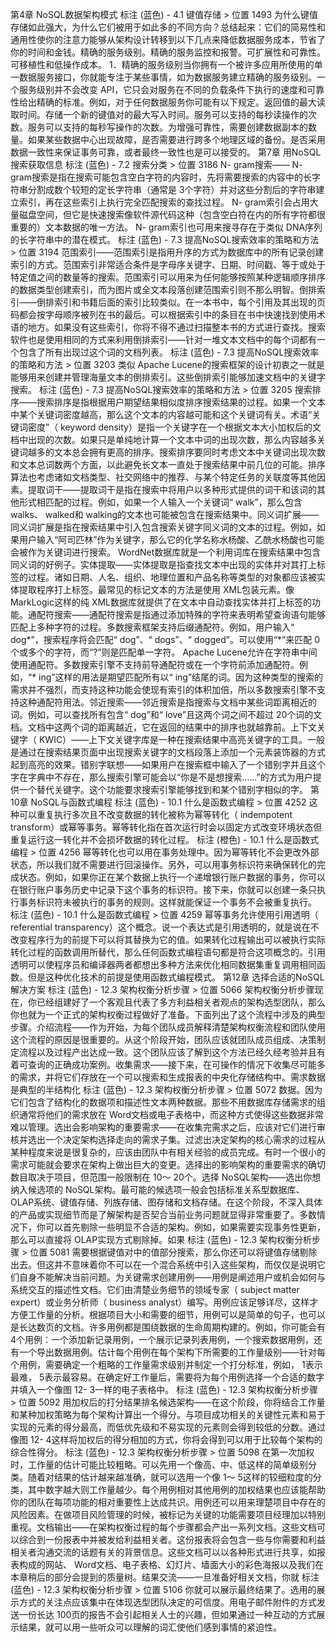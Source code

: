  第4章 NoSQL数据架构模式
标注 (蓝色) - 4.1 键值存储 > 位置 1493
为什么键值存储如此强大，为什么它们被用于如此多的不同方向？总结起来：它们的简易性和通用性使你的注意力能够从架构设计转移到以下几点来降低数据服务成本，节省了你的时间和金钱。精确的服务级别。精确的服务监控和报警。可扩展性和可靠性。可移植性和低操作成本。 1．精确的服务级别当你拥有一个被许多应用所使用的单一数据服务接口，你就能专注于某些事情，如为数据服务建立精确的服务级别。一个服务级别并不会改变 API，它只会对服务在不同的负载条件下执行的速度和可靠性给出精确的标准。例如，对于任何数据服务你可能有以下规定。返回值的最大读取时间。存储一个新的键值对的最大写入时间。服务可以支持的每秒读操作的次数。服务可以支持的每秒写操作的次数。为增强可靠性，需要创建数据副本的数量。如果某些数据中心出现故障，是否需要进行跨多个地理区域的备份。是否采用数据一致性来保证事务可靠，或者最终一致性也是可以接受的。
第7章 用NoSQL搜索获取信息
标注 (蓝色) - 7.2 搜索分类 > 位置 3186
N- gram搜索—— N- gram搜索是指在搜索可能包含空白字符的内容时，先将需要搜索的内容中的长字符串分割成数个较短的定长字符串（通常是 3个字符）并对这些分割后的字符串建立索引，再在这些索引上执行完全匹配搜索的查找过程。 N- gram索引会占用大量磁盘空间，但它是快速搜索像软件源代码这种（包含空白符在内的所有字符都很重要的）文本数据的唯一方法。 N- gram索引也可用来搜寻存在于类似 DNA序列的长字符串中的潜在模式。
标注 (蓝色) - 7.3 提高NoSQL搜索效率的策略和方法 > 位置 3194
范围索引——范围索引是指用升序的方式为数据库中的所有记录创建索引的方式。范围索引非常适合条件是字母序关键字、日期、时间戳、等于或处于特定值之间的数量等的搜索。范围索引可以用来为任何能够按照某种逻辑顺序排序的数据类型创建索引，而为图片或全文本段落创建范围索引则不那么明智。倒排索引——倒排索引和书籍后面的索引比较类似。在一本书中，每个引用及其出现的页码都会按字母顺序被列在书的最后。可以根据索引中的条目在书中快速找到使用术语的地方。如果没有这些索引，你将不得不通过扫描整本书的方式进行查找。搜索软件也是使用相同的方式来利用倒排索引——针对一堆文本文档中的每个词都有一个包含了所有出现过这个词的文档列表。
标注 (蓝色) - 7.3 提高NoSQL搜索效率的策略和方法 > 位置 3203
类似 Apache Lucene的搜索框架的设计初衷之一就是能够用来创建并管理海量文本的倒排索引。这些倒排索引能够加速文档中的关键字搜索。
标注 (蓝色) - 7.3 提高NoSQL搜索效率的策略和方法 > 位置 3205
搜索排序——搜索排序是指根据用户期望结果相似度排序搜索结果的过程。如果一个文本中某个关键词密度越高，那么这个文本的内容越可能和这个关键词有关。术语“关键词密度”（ keyword density）是指一个关键字在一个根据文本大小加权后的文档中出现的次数。如果只是单纯地计算一个文本中词的出现次数，那么内容越多关键词越多的文本总会拥有更高的排序。搜索排序要同时考虑文本中关键词出现次数和文本总词数两个方面，以此避免长文本一直处于搜索结果中前几位的可能。排序算法也考虑诸如文档类型、社交网络中的推荐、与某个特定任务的关联度等其他因素。提取词干——提取词干是指在搜索中将用户以多种形式提供的词干和该词的其他形式相匹配的过程。例如，如果一个人输入一个关键词“ walk”，那么包含 walks、 walked和 walking的文本也可能被包含在搜索结果中。同义词扩展——同义词扩展是指在搜索结果中引入包含搜索关键字同义词的文本的过程。例如，如果用户输入“阿司匹林”作为关键字，那么它的化学名称水杨酸、乙酰水杨酸也可能会被作为关键词进行搜索。 WordNet数据库就是一个利用词库在搜索结果中包含同义词的好例子。实体提取——实体提取是指查找文本中出现的实体并对其打上标签的过程。诸如日期、人名、组织、地理位置和产品名称等类型的对象都应该被实体提取程序打上标签。最常见的标记文本的方法是使用 XML包装元素。像 MarkLogic这样的纯 XML数据库就提供了在文本中自动查找实体并打上标签的功能。通配符搜索——通配符搜索是指通过添加特殊的字符来表明希望查询语句能够匹配上多种字符的过程。多数搜索框架支持后缀通配符。例如，用户输入“ dog\*”，搜索程序将会匹配“ dog”、“ dogs”、“ dogged”。可以使用“\*”来匹配 0个或多个的字符，而“?”则是匹配单一字符。 Apache Lucene允许在字符串中间使用通配符。多数搜索引擎不支持前导通配符或在一个字符前添加通配符。例如，“\* ing”这样的用法是期望匹配所有以“ ing”结尾的词。因为这种类型的搜索的需求并不强烈，而支持这种功能会使现有索引的体积加倍，所以多数搜索引擎不支持这种通配符用法。邻近搜索——邻近搜索是指搜索与文档中某些词距离相近的词。例如，可以查找所有包含“ dog”和“ love”且这两个词之间不超过 20个词的文档。文档中这两个词的距离越近，它在返回的结果中的排序也就越靠前。上下文关键字（ KWIC）——上下文关键字库是一种在搜索结果中高亮关键字的工具。一般是通过在搜索结果页面中出现搜索关键字的文档段落上添加一个元素装饰器的方式起到高亮的效果。错别字联想——如果用户在搜索框中输入了一个错别字并且这个字在字典中不存在，那么搜索引擎可能会以“你是不是想搜索......”的方式为用户提供一个替代关键字。这个功能要求搜索引擎能够找到和某个错别字相似的字。
第10章 NoSQL与函数式编程
标注 (蓝色) - 10.1 什么是函数式编程 > 位置 4252
这种可以重复执行多次且不改变数据的转化被称为幂等转化（ indempotent transform）或幂等事务。幂等转化指在首次运行时会以固定方式改变环境状态但重复运行这一转化并不会损坏数据的转化过程。
标注 (橙色) - 10.1 什么是函数式编程 > 位置 4256
幂等转化也可以用在事务处理中。因为幂等转化不会更改外部状态，所以我们就不需要进行回滚操作。另外，可以用事务标识符来确保转化的完成状态。例如，如果你正在某个数据上执行一个递增银行账户数据的事务，你可以在银行账户事务历史中记录下这个事务的标识符。接下来，你就可以创建一条只执行事务标识符未被执行的事务的规则。这样就能保证一个事务不会被重复执行。
标注 (蓝色) - 10.1 什么是函数式编程 > 位置 4259
幂等事务允许使用引用透明（ referential transparency）这个概念。说一个表达式是引用透明的，就是说在不改变程序行为的前提下可以将其替换为它的值。如果转化过程输出可以被执行实际转化过程的函数调用所替代，那么任何函数式编程语句都是符合这项概念的。引用透明可以使程序员和编译器两者都想出多种方法来优化相同数据集重复调用相同函数。但是这种优化技术的前提是使用函数式编程模式。
第12章 选择合适的NoSQL解决方案
标注 (蓝色) - 12.3 架构权衡分析步骤 > 位置 5066
架构权衡分析步骤现在，你已经组建好了一个客观且代表了多方利益相关者观点的架构选型团队，那么你也就为一个正式的架构权衡过程做好了准备。下面列出了这个流程中涉及的典型步骤。介绍流程——作为开始，为每个团队成员解释清楚架构权衡流程和团队使用这个流程的原因是很重要的。从这个阶段开始，团队应该就团队成员组成、决策制定流程以及过程产出达成一致。这个团队应该了解到这个方法已经久经考验并且有着可查询的正确成功案例。收集需求——接下来，在可操作的情况下收集尽可能多的需求，并将它们存放在一个可以搜索和生成报表的中央化存储结构中。需求数据是典型的半结构化
标注 (蓝色) - 12.3 架构权衡分析步骤 > 位置 5072
数据。因为它们包含了结构化的数据项和描述性文本两种数据。那些不用数据库存储需求的组织通常将他们的需求放在 Word文档或电子表格中，而这种方式使得这些数据非常难以管理。选出会影响架构的重要需求——在收集完需求之后，应该对它们进行审核并选出一个决定架构选择走向的需求子集。过滤出决定架构的核心需求的过程从某种程度来说是很复杂的，应该由团队中有相关经验的成员完成。有时一个很小的需求可能就会要求在架构上做出巨大的变更。选择出的影响架构的重要需求的确切数目取决于项目，但范围一般限制在 10～ 20个。选择 NoSQL架构——选出你想纳入候选项的 NoSQL架构。最可能的候选项一般会包括标准关系型数据库、 OLAP系统、键值存储、列族存储、图存储和文档存储。在这个阶段，不深入具体的产品或实现细节而是了解架构是否契合当前业务问题就显得非常重要了。多数情况下，你可以首先剔除一些明显不合适的架构。例如，如果需要实现事务性更新，那么可以直接将 OLAP实现方式剔除掉。如果
标注 (蓝色) - 12.3 架构权衡分析步骤 > 位置 5081
需要根据键值对中的值部分搜索，那么你还可以将键值存储剔除出去。但这并不意味着你不可以在一个混合系统中引入这些架构，而仅仅是说明它们自身不能解决当前问题。为关键需求创建用例——用例是阐述用户或机会如何与系统交互的描述性文档。它们由清楚业务细节的领域专家（ subject matter expert）或业务分析师（ business analyst）编写。用例应该足够详尽，这样才方便工作量的分析。根据项目大小和需要的细节，用例可以是简单的句子，也可以是长达数页的文档。许多用例都是围绕数据的生命周期构建的。例如，你可能会有 4个用例：一个添加新记录用例，一个展示记录列表用例，一个搜索数据用例，还有一个导出数据用例。估计每个用例在每个架构下所需要的工作量级别——针对每个用例，需要确定一个粗略的工作量需求级别并制定一个打分标准，例如， 1表示最难， 5表示最容易。在确定好工作量后，需要将为每个用例选择一个合适的数字并填入一个像图 12- 3一样的电子表格中。
标注 (蓝色) - 12.3 架构权衡分析步骤 > 位置 5092
用加权后的打分结果排名候选架构——在这个阶段，你将结合工作量和某种加权策略为每个架构计算出一个得分。与项目成功相关的关键性元素和易于实现的元素的得分最高，而低优先级和不易实现的元素则会得到较低的分数。通过像图 12- 4这样将加权后的得分相加的方式，你将会得到可以用于比较每个架构的综合性得分。
标注 (蓝色) - 12.3 架构权衡分析步骤 > 位置 5098
在第一次加权时，工作量的估计可能比较粗略。可以先用一个像高、中、低这样的简单级别分类。随着对结果的估计越来越准确，就可以选用一个像 1～ 5这样的较细粒度的分类，其中数字越大则工作量越少。每个用例相对其他用例的加权结果也应该能帮助你的团队在每项功能的相对重要性上达成共识。用例还可以用来理楚项目中存在的风险因素。在做项目风险管理的时候，被标记为关键的功能需要项目经理加以特别重视。文档输出——在架构权衡过程的每个步骤都会产出一系列文档。这些文档可以综合到一份报表中并被发给利益相关者。这份报表将会包含一些与你需要和利益相关者沟通交流的话题有关的背景信息。这些文档可以以各种形式进行共享，如报表构成的网站、 Word文档、电子表格、幻灯片、墙面大小的彩色海报以及我们在本章稍后的部分会提到的质量树。结果交流——一旦准备好相关文档，你就
标注 (蓝色) - 12.3 架构权衡分析步骤 > 位置 5106
你就可以展示最终结果了。选用的展示方式的关注点应该集中在体现选型团队决定的可信度。用电子邮件附件的方式发送一份长达 100页的报告不会引起相关人士的兴趣，但如果通过一种互动的方式展示结果，就可以用一些听众可以理解的词汇使他们感到事情的紧迫性。 